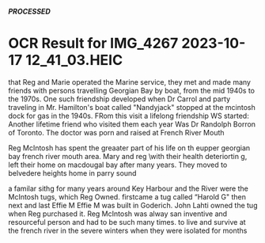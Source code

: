 ***PROCESSED***

# OCR Result for IMG_4267 2023-10-17 12_41_03.HEIC

that Reg and Marie operated the Marine service, they met and made many friends with persons travelling Georgian Bay by boat, from the mid 1940s to the 1970s. One such friendship developed when Dr Carrol and party traveling in Mr. Hamilton's boat called "Nandyjack" stopped at the mcintosh dock for gas in the 1940s. FRom this visit a lifelong friendship WS started: Another lifetime friend who visited them each year Was Dr Randolph Borron of Toronto. The doctor was porn and raised at French River Mouth

Reg McIntosh has spent the greaater part of his life on th eupper georgian bay french river mouth area. Mary and reg \with their health deteriortin g, left their home on macdougal bay after many years. They moved to belvedere heights home in parry sound

a familar sithg for many years around Key Harbour and the River were the McIntosh tugs, which Reg Owned. firstcame a tug called “Harold G" then next and last Effie M Effie M was built in Goderich. John Lahti owned the tug when Reg purchased it. 
Reg McIntosh was alway san inventive and resourceful person and had to be such many times. to live and survive at the french river in the severe winters when they were isolated for months